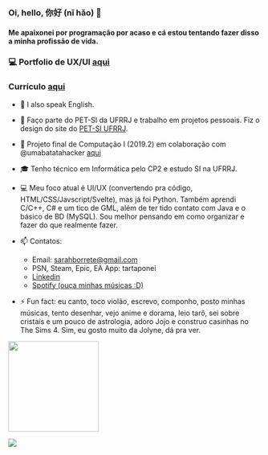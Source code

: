 ### Oi, hello, 你好 (nǐ hǎo) 👋

<!-- **tartaponei/tartaponei** is a ✨ _special_ ✨ repository because its `README.md` (this file) appears on your GitHub profile. -->

#### Me apaixonei por programação por acaso e cá estou tentando fazer disso a minha profissão de vida.
### 💻 Portfolio de UX/UI [aqui](https://www.behance.net/sarahborrete)
### Currículo [aqui](https://sarahborrete.wixstudio.io/design)

- 📢 I also speak English.
- 🔭 Faço parte do PET-SI da UFRRJ e trabalho em projetos pessoais. Fiz o design do site do [PET-SI UFRRJ](https://pet-si.ufrrj.br).
- 🔭 Projeto final de Computação I (2019.2) em colaboração com @umabatatahacker [aqui](https://github.com/umabatatahacker/ProgramaParaCalcularADistanciaEntreAsLigacoesQuimicas)
- 🎓 Tenho técnico em Informática pelo CP2 e estudo SI na UFRRJ.
- 💻 Meu foco atual é UI/UX (convertendo pra código, HTML/CSS/Javscript/Svelte), mas já foi Python. Também aprendi C/C++, C# e um tico de GML, além de ter tido contato com Java e o básico de BD (MySQL). Sou melhor pensando em como organizar e fazer do que realmente fazer.
- 📫 Contatos: 
  - Email: sarahborrete@gmail.com
  - PSN, Steam, Epic, EA App: tartaponei
  - [Linkedin](https://www.linkedin.com/in/sarah-borrete-b8b06b1b4/)
  - [Spotify (ouça minhas músicas :D)](https://open.spotify.com/intl-pt/artist/7v1guA7SE88NwKoMUa4NVm?si=4sCzToymQ1ePIwJNJA1yeA)

- ⚡ Fun fact: eu canto, toco violão, escrevo, componho, posto minhas músicas, tento desenhar, vejo anime e dorama, leio tarô, sei sobre cristais e um pouco de astrologia, adoro Jojo e construo casinhas no The Sims 4. Sim, eu gosto muito da Jolyne, dá pra ver.

<div>
  <img height="180em" src="https://github-readme-stats.vercel.app/api/top-langs/?username=tartaponei&layout=compact&langs_count=7&theme=dark"/>
</div>

![](https://c.tenor.com/1KKRegoL_kUAAAAd/sign-language-signes.gif)
